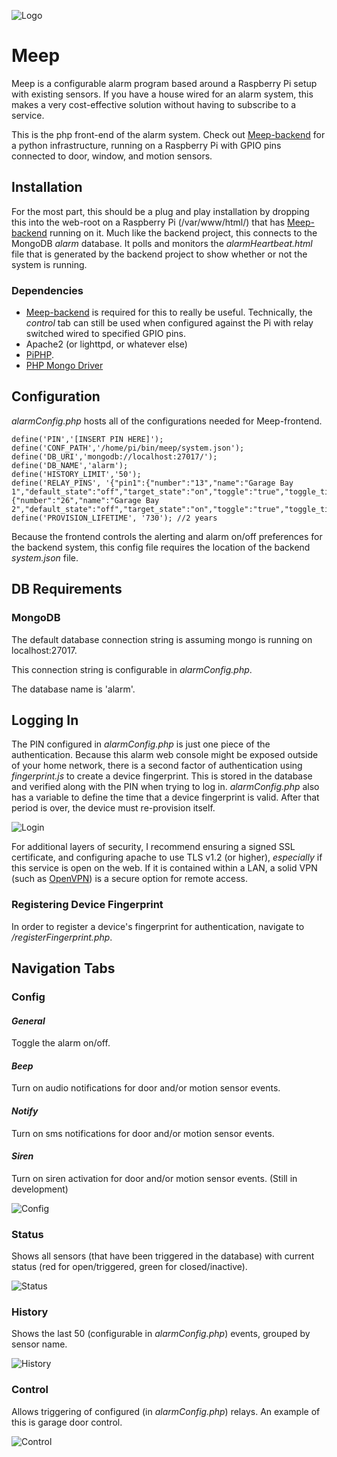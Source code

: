 ![Logo](images/meep_header.png)
# Meep

Meep is a configurable alarm program based around a Raspberry Pi setup with existing sensors.  If you have a house wired for an alarm system, this makes a very cost-effective solution without having to subscribe to a service.

This is the php front-end of the alarm system.  Check out [Meep-backend](https://github.com/scooterhanson/Meep-backend)  for a python infrastructure, running on a Raspberry Pi with GPIO pins connected to door, window, and motion sensors.

## Installation
For the most part, this should be a plug and play installation by dropping this into the web-root on a Raspberry Pi (/var/www/html/) that has [Meep-backend](https://github.com/scooterhanson/Meep-backend) running on it.  Much like the backend project, this connects to the MongoDB *alarm* database.  It polls and monitors the *alarmHeartbeat.html* file that is generated by the backend project to show whether or not the system is running.


### Dependencies

- [Meep-backend](https://github.com/scooterhanson/Meep-backend) is required for this to really be useful.  Technically, the *control* tab can still be used when configured against the Pi with relay switched wired to specified GPIO pins.
- Apache2 (or lighttpd, or whatever else)
- [PiPHP](https://github.com/PiPHP/GPIO).
- [PHP Mongo Driver](https://docs.mongodb.com/ecosystem/drivers/php/)


## Configuration
*alarmConfig.php* hosts all of the configurations needed for Meep-frontend.
```
define('PIN','[INSERT PIN HERE]');
define('CONF_PATH','/home/pi/bin/meep/system.json');
define('DB_URI','mongodb://localhost:27017/');
define('DB_NAME','alarm');
define('HISTORY_LIMIT','50');
define('RELAY_PINS', '{"pin1":{"number":"13","name":"Garage Bay 1","default_state":"off","target_state":"on","toggle":"true","toggle_time_sec":"1"},"pin2":{"number":"26","name":"Garage Bay 2","default_state":"off","target_state":"on","toggle":"true","toggle_time_sec":"1"}}');
define('PROVISION_LIFETIME', '730'); //2 years
```

Because the frontend controls the alerting and alarm on/off preferences for the backend system, this config file requires the location of the backend *system.json* file.

## DB Requirements
### MongoDB
The default database connection string is assuming mongo is running on localhost:27017.

This connection string is configurable in *alarmConfig.php*.

The database name is 'alarm'.

## Logging In
The PIN configured in *alarmConfig.php* is just one piece of the authentication.  Because this alarm web console might be exposed outside of your home network, there is a second factor of authentication using *fingerprint.js* to create a device fingerprint.  This is stored in the database and verified along with the PIN when trying to log in.  *alarmConfig.php* also has a variable to define the time that a device fingerprint is valid.  After that period is over, the device must re-provision itself.

![Login](images/Meep_login.PNG)

For additional layers of security, I recommend ensuring a signed SSL certificate, and configuring apache to use TLS v1.2 (or higher), *especially* if this service is open on the web.  If it is contained within a LAN, a solid VPN (such as [OpenVPN](https://openvpn.net/)) is a secure option for remote access.

### Registering Device Fingerprint
In order to register a device's fingerprint for authentication, navigate to */registerFingerprint.php*.

## Navigation Tabs
### Config
#### *General*
Toggle the alarm on/off.
#### *Beep*
Turn on audio notifications for door and/or motion sensor events.
#### *Notify*
Turn on sms notifications for door and/or motion sensor events.
#### *Siren*
Turn on siren activation for door and/or motion sensor events. (Still in development)

![Config](images/Meep_config.PNG)

### Status
Shows all sensors (that have been triggered in the database) with current status (red for open/triggered, green for closed/inactive).

![Status](images/Meep_status.PNG)

### History
Shows the last 50 (configurable in *alarmConfig.php*) events, grouped by sensor name.

![History](images/Meep_history.PNG)

### Control
Allows triggering of configured (in *alarmConfig.php*) relays.  An example of this is garage door control.

![Control](images/Meep_control.PNG)

